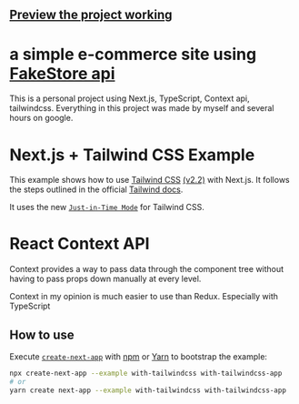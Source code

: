 ## [Preview the project working](https://fake-shopping.vercel.app/)

# a simple e-commerce site using [FakeStore api](https://fakestoreapi.com/)

This is a personal project using Next.js, TypeScript, Context api, tailwindcss. Everything in this project was made by myself and several hours on google.

# Next.js + Tailwind CSS Example

This example shows how to use [Tailwind CSS](https://tailwindcss.com/) [(v2.2)](https://blog.tailwindcss.com/tailwindcss-2-2) with Next.js. It follows the steps outlined in the official [Tailwind docs](https://tailwindcss.com/docs/guides/nextjs).

It uses the new [`Just-in-Time Mode`](https://tailwindcss.com/docs/just-in-time-mode) for Tailwind CSS.

# React Context API

Context provides a way to pass data through the component tree without having to pass props down manually at every level. 

Context in my opinion is much easier to use than Redux. Especially with TypeScript

## How to use

Execute [`create-next-app`](https://github.com/vercel/next.js/tree/canary/packages/create-next-app) with [npm](https://docs.npmjs.com/cli/init) or [Yarn](https://yarnpkg.com/lang/en/docs/cli/create/) to bootstrap the example:

```bash
npx create-next-app --example with-tailwindcss with-tailwindcss-app
# or
yarn create next-app --example with-tailwindcss with-tailwindcss-app
```
